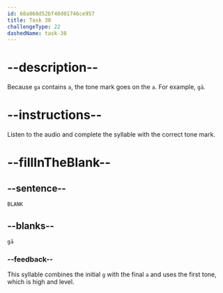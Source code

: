 ```yaml
---
id: 68a868d52bf40d01746ce957
title: Task 38
challengeType: 22
dashedName: task-38
---
```


<!-- (Audio) A: gā -->

# --description--

Because `ga` contains `a`, the tone mark goes on the `a`. For example, `gā`.

# --instructions--

Listen to the audio and complete the syllable with the correct tone mark.

# --fillInTheBlank--

## --sentence--

`BLANK`

## --blanks--

`gā`

### --feedback--

This syllable combines the initial `g` with the final `a` and uses the first tone, which is high and level.
